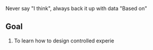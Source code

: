 Never say "I think", always back it up with data "Based on"
## Goal
1. To learn how to design controlled experie